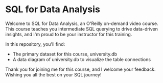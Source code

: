 # SQL for Data Analysis

Welcome to SQL for Data Analysis, an O'Reilly on-demand video course. This course teaches you intermediate SQL querying to drive data-driven insights, and I'm proud to be your instructor for this training. 

In this repository, you'll find:
- The primary dataset for this course, university.db
- A data diagram of university.db to visualize the table connections

Thank you for joining me for this course, and I welcome your feedback. Wishing you all the best on your SQL journey!
